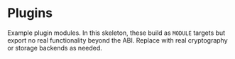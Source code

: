 # Plugins

Example plugin modules. In this skeleton, these build as `MODULE` targets but
export no real functionality beyond the ABI. Replace with real cryptography or
storage backends as needed.
